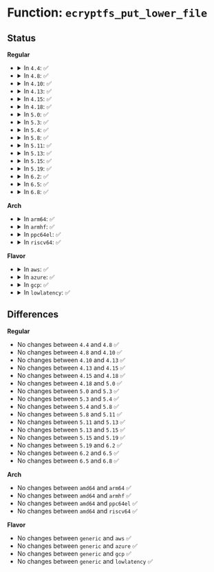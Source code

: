 # Function: <code>ecryptfs_put_lower_file</code>

## Status
<b>Regular</b>
<ul>
<li>
<details>
<summary>In <code>4.4</code>: ✅</summary>

```c
void ecryptfs_put_lower_file(struct inode *inode);
```

**Collision:** Unique Global

**Inline:** No

**Transformation:** False

**Instances:**

```
In fs/ecryptfs/main.c (ffffffff81303a80)
Location: fs/ecryptfs/main.c:157
Inline: False
Direct callers:
  - fs/ecryptfs/file.c:ecryptfs_release
  - fs/ecryptfs/file.c:ecryptfs_open
  - fs/ecryptfs/inode.c:ecryptfs_lookup
  - fs/ecryptfs/inode.c:ecryptfs_setattr
```
**Symbols:**

```
ffffffff81303a80-ffffffff81303ad6: ecryptfs_put_lower_file (STB_GLOBAL)
```
</details>
</li>
<li>
<details>
<summary>In <code>4.8</code>: ✅</summary>

```c
void ecryptfs_put_lower_file(struct inode *inode);
```

**Collision:** Unique Global

**Inline:** No

**Transformation:** False

**Instances:**

```
In fs/ecryptfs/main.c (ffffffff81337a40)
Location: fs/ecryptfs/main.c:156
Inline: False
Direct callers:
  - fs/ecryptfs/file.c:ecryptfs_release
  - fs/ecryptfs/file.c:ecryptfs_open
  - fs/ecryptfs/inode.c:ecryptfs_setattr
  - fs/ecryptfs/inode.c:ecryptfs_lookup
```
**Symbols:**

```
ffffffff81337a40-ffffffff81337a96: ecryptfs_put_lower_file (STB_GLOBAL)
```
</details>
</li>
<li>
<details>
<summary>In <code>4.10</code>: ✅</summary>

```c
void ecryptfs_put_lower_file(struct inode *inode);
```

**Collision:** Unique Global

**Inline:** No

**Transformation:** False

**Instances:**

```
In fs/ecryptfs/main.c (ffffffff8134d810)
Location: fs/ecryptfs/main.c:156
Inline: False
Direct callers:
  - fs/ecryptfs/file.c:ecryptfs_release
  - fs/ecryptfs/file.c:ecryptfs_open
  - fs/ecryptfs/inode.c:ecryptfs_setattr
  - fs/ecryptfs/inode.c:ecryptfs_lookup
```
**Symbols:**

```
ffffffff8134d810-ffffffff8134d866: ecryptfs_put_lower_file (STB_GLOBAL)
```
</details>
</li>
<li>
<details>
<summary>In <code>4.13</code>: ✅</summary>

```c
void ecryptfs_put_lower_file(struct inode *inode);
```

**Collision:** Unique Global

**Inline:** No

**Transformation:** False

**Instances:**

```
In fs/ecryptfs/main.c (ffffffff81362390)
Location: fs/ecryptfs/main.c:156
Inline: False
Direct callers:
  - fs/ecryptfs/file.c:ecryptfs_release
  - fs/ecryptfs/file.c:ecryptfs_open
  - fs/ecryptfs/inode.c:ecryptfs_setattr
  - fs/ecryptfs/inode.c:ecryptfs_lookup
```
**Symbols:**

```
ffffffff81362390-ffffffff813623e6: ecryptfs_put_lower_file (STB_GLOBAL)
```
</details>
</li>
<li>
<details>
<summary>In <code>4.15</code>: ✅</summary>

```c
void ecryptfs_put_lower_file(struct inode *inode);
```

**Collision:** Unique Global

**Inline:** No

**Transformation:** False

**Instances:**

```
In fs/ecryptfs/main.c (ffffffff81387010)
Location: fs/ecryptfs/main.c:156
Inline: False
Direct callers:
  - fs/ecryptfs/file.c:ecryptfs_release
  - fs/ecryptfs/file.c:ecryptfs_open
  - fs/ecryptfs/inode.c:ecryptfs_setattr
  - fs/ecryptfs/inode.c:ecryptfs_lookup
```
**Symbols:**

```
ffffffff81387010-ffffffff81387066: ecryptfs_put_lower_file (STB_GLOBAL)
```
</details>
</li>
<li>
<details>
<summary>In <code>4.18</code>: ✅</summary>

```c
void ecryptfs_put_lower_file(struct inode *inode);
```

**Collision:** Unique Global

**Inline:** No

**Transformation:** False

**Instances:**

```
In fs/ecryptfs/main.c (ffffffff813b5ce0)
Location: fs/ecryptfs/main.c:156
Inline: False
Direct callers:
  - fs/ecryptfs/file.c:ecryptfs_release
  - fs/ecryptfs/file.c:ecryptfs_open
  - fs/ecryptfs/inode.c:ecryptfs_setattr
  - fs/ecryptfs/inode.c:ecryptfs_lookup
```
**Symbols:**

```
ffffffff813b5ce0-ffffffff813b5d3b: ecryptfs_put_lower_file (STB_GLOBAL)
```
</details>
</li>
<li>
<details>
<summary>In <code>5.0</code>: ✅</summary>

```c
void ecryptfs_put_lower_file(struct inode *inode);
```

**Collision:** Unique Global

**Inline:** No

**Transformation:** False

**Instances:**

```
In fs/ecryptfs/main.c (ffffffff813cf260)
Location: fs/ecryptfs/main.c:156
Inline: False
Direct callers:
  - fs/ecryptfs/file.c:ecryptfs_release
  - fs/ecryptfs/file.c:ecryptfs_open
  - fs/ecryptfs/inode.c:ecryptfs_setattr
  - fs/ecryptfs/inode.c:ecryptfs_lookup
```
**Symbols:**

```
ffffffff813cf260-ffffffff813cf2bb: ecryptfs_put_lower_file (STB_GLOBAL)
```
</details>
</li>
<li>
<details>
<summary>In <code>5.3</code>: ✅</summary>

```c
void ecryptfs_put_lower_file(struct inode *inode);
```

**Collision:** Unique Global

**Inline:** No

**Transformation:** False

**Instances:**

```
In fs/ecryptfs/main.c (ffffffff813f9e20)
Location: fs/ecryptfs/main.c:142
Inline: False
Direct callers:
  - fs/ecryptfs/file.c:ecryptfs_release
  - fs/ecryptfs/file.c:ecryptfs_open
  - fs/ecryptfs/inode.c:ecryptfs_setattr
  - fs/ecryptfs/inode.c:ecryptfs_lookup
```
**Symbols:**

```
ffffffff813f9e20-ffffffff813f9e7b: ecryptfs_put_lower_file (STB_GLOBAL)
```
</details>
</li>
<li>
<details>
<summary>In <code>5.4</code>: ✅</summary>

```c
void ecryptfs_put_lower_file(struct inode *inode);
```

**Collision:** Unique Global

**Inline:** No

**Transformation:** False

**Instances:**

```
In fs/ecryptfs/main.c (ffffffff81413cf0)
Location: fs/ecryptfs/main.c:142
Inline: False
Direct callers:
  - fs/ecryptfs/file.c:ecryptfs_release
  - fs/ecryptfs/file.c:ecryptfs_open
  - fs/ecryptfs/inode.c:ecryptfs_setattr
  - fs/ecryptfs/inode.c:ecryptfs_lookup
```
**Symbols:**

```
ffffffff81413cf0-ffffffff81413d4b: ecryptfs_put_lower_file (STB_GLOBAL)
```
</details>
</li>
<li>
<details>
<summary>In <code>5.8</code>: ✅</summary>

```c
void ecryptfs_put_lower_file(struct inode *inode);
```

**Collision:** Unique Global

**Inline:** No

**Transformation:** False

**Instances:**

```
In fs/ecryptfs/main.c (ffffffff81461e90)
Location: fs/ecryptfs/main.c:142
Inline: False
Direct callers:
  - fs/ecryptfs/file.c:ecryptfs_release
  - fs/ecryptfs/file.c:ecryptfs_open
  - fs/ecryptfs/inode.c:ecryptfs_setattr
  - fs/ecryptfs/inode.c:truncate_upper
  - fs/ecryptfs/inode.c:truncate_upper
  - fs/ecryptfs/inode.c:truncate_upper
  - fs/ecryptfs/inode.c:ecryptfs_lookup_interpose
  - fs/ecryptfs/inode.c:ecryptfs_initialize_file
```
**Symbols:**

```
ffffffff81461e90-ffffffff81461ef7: ecryptfs_put_lower_file (STB_GLOBAL)
```
</details>
</li>
<li>
<details>
<summary>In <code>5.11</code>: ✅</summary>

```c
void ecryptfs_put_lower_file(struct inode *inode);
```

**Collision:** Unique Global

**Inline:** No

**Transformation:** False

**Instances:**

```
In fs/ecryptfs/main.c (ffffffff8147da00)
Location: fs/ecryptfs/main.c:142
Inline: False
Direct callers:
  - fs/ecryptfs/file.c:ecryptfs_release
  - fs/ecryptfs/file.c:ecryptfs_open
  - fs/ecryptfs/inode.c:ecryptfs_setattr
  - fs/ecryptfs/inode.c:truncate_upper
  - fs/ecryptfs/inode.c:truncate_upper
  - fs/ecryptfs/inode.c:truncate_upper
  - fs/ecryptfs/inode.c:ecryptfs_lookup_interpose
  - fs/ecryptfs/inode.c:ecryptfs_initialize_file
```
**Symbols:**

```
ffffffff8147da00-ffffffff8147da67: ecryptfs_put_lower_file (STB_GLOBAL)
```
</details>
</li>
<li>
<details>
<summary>In <code>5.13</code>: ✅</summary>

```c
void ecryptfs_put_lower_file(struct inode *inode);
```

**Collision:** Unique Global

**Inline:** No

**Transformation:** False

**Instances:**

```
In fs/ecryptfs/main.c (ffffffff814835c0)
Location: fs/ecryptfs/main.c:142
Inline: False
Direct callers:
  - fs/ecryptfs/file.c:ecryptfs_release
  - fs/ecryptfs/file.c:ecryptfs_open
  - fs/ecryptfs/inode.c:ecryptfs_setattr
  - fs/ecryptfs/inode.c:truncate_upper
  - fs/ecryptfs/inode.c:truncate_upper
  - fs/ecryptfs/inode.c:truncate_upper
  - fs/ecryptfs/inode.c:ecryptfs_lookup
  - fs/ecryptfs/inode.c:ecryptfs_initialize_file
```
**Symbols:**

```
ffffffff814835c0-ffffffff81483627: ecryptfs_put_lower_file (STB_GLOBAL)
```
</details>
</li>
<li>
<details>
<summary>In <code>5.15</code>: ✅</summary>

```c
void ecryptfs_put_lower_file(struct inode *inode);
```

**Collision:** Unique Global

**Inline:** No

**Transformation:** False

**Instances:**

```
In fs/ecryptfs/main.c (ffffffff814dad40)
Location: fs/ecryptfs/main.c:142
Inline: False
Direct callers:
  - fs/ecryptfs/file.c:ecryptfs_release
  - fs/ecryptfs/file.c:ecryptfs_open
  - fs/ecryptfs/inode.c:ecryptfs_setattr
  - fs/ecryptfs/inode.c:truncate_upper
  - fs/ecryptfs/inode.c:truncate_upper
  - fs/ecryptfs/inode.c:truncate_upper
  - fs/ecryptfs/inode.c:ecryptfs_lookup
  - fs/ecryptfs/inode.c:ecryptfs_initialize_file
```
**Symbols:**

```
ffffffff814dad40-ffffffff814dada7: ecryptfs_put_lower_file (STB_GLOBAL)
```
</details>
</li>
<li>
<details>
<summary>In <code>5.19</code>: ✅</summary>

```c
void ecryptfs_put_lower_file(struct inode *inode);
```

**Collision:** Unique Global

**Inline:** No

**Transformation:** False

**Instances:**

```
In fs/ecryptfs/main.c (ffffffff815686c0)
Location: fs/ecryptfs/main.c:142
Inline: False
Direct callers:
  - fs/ecryptfs/file.c:ecryptfs_release
  - fs/ecryptfs/file.c:ecryptfs_open
  - fs/ecryptfs/inode.c:ecryptfs_setattr
  - fs/ecryptfs/inode.c:truncate_upper
  - fs/ecryptfs/inode.c:truncate_upper
  - fs/ecryptfs/inode.c:ecryptfs_lookup
  - fs/ecryptfs/inode.c:ecryptfs_initialize_file
```
**Symbols:**

```
ffffffff815686c0-ffffffff8156873f: ecryptfs_put_lower_file (STB_GLOBAL)
```
</details>
</li>
<li>
<details>
<summary>In <code>6.2</code>: ✅</summary>

```c
void ecryptfs_put_lower_file(struct inode *inode);
```

**Collision:** Unique Global

**Inline:** No

**Transformation:** False

**Instances:**

```
In fs/ecryptfs/main.c (ffffffff8160bfe0)
Location: fs/ecryptfs/main.c:142
Inline: False
Direct callers:
  - fs/ecryptfs/file.c:ecryptfs_release
  - fs/ecryptfs/file.c:ecryptfs_open
  - fs/ecryptfs/inode.c:ecryptfs_setattr
  - fs/ecryptfs/inode.c:truncate_upper
  - fs/ecryptfs/inode.c:ecryptfs_lookup
  - fs/ecryptfs/inode.c:ecryptfs_initialize_file
```
**Symbols:**

```
ffffffff8160bfe0-ffffffff8160c05f: ecryptfs_put_lower_file (STB_GLOBAL)
```
</details>
</li>
<li>
<details>
<summary>In <code>6.5</code>: ✅</summary>

```c
void ecryptfs_put_lower_file(struct inode *inode);
```

**Collision:** Unique Global

**Inline:** No

**Transformation:** False

**Instances:**

```
In fs/ecryptfs/main.c (ffffffff81643ed0)
Location: fs/ecryptfs/main.c:142
Inline: False
Direct callers:
  - fs/ecryptfs/file.c:ecryptfs_release
  - fs/ecryptfs/file.c:ecryptfs_open
  - fs/ecryptfs/inode.c:ecryptfs_setattr
  - fs/ecryptfs/inode.c:truncate_upper
  - fs/ecryptfs/inode.c:ecryptfs_lookup
  - fs/ecryptfs/inode.c:ecryptfs_initialize_file
```
**Symbols:**

```
ffffffff81643ed0-ffffffff81643f4f: ecryptfs_put_lower_file (STB_GLOBAL)
```
</details>
</li>
<li>
<details>
<summary>In <code>6.8</code>: ✅</summary>

```c
void ecryptfs_put_lower_file(struct inode *inode);
```

**Collision:** Unique Global

**Inline:** No

**Transformation:** False

**Instances:**

```
In fs/ecryptfs/main.c (ffffffff8167d460)
Location: fs/ecryptfs/main.c:142
Inline: False
Direct callers:
  - fs/ecryptfs/file.c:ecryptfs_release
  - fs/ecryptfs/file.c:ecryptfs_open
  - fs/ecryptfs/inode.c:ecryptfs_setattr
  - fs/ecryptfs/inode.c:truncate_upper
  - fs/ecryptfs/inode.c:ecryptfs_lookup
  - fs/ecryptfs/inode.c:ecryptfs_initialize_file
```
**Symbols:**

```
ffffffff8167d460-ffffffff8167d4df: ecryptfs_put_lower_file (STB_GLOBAL)
```
</details>
</li>
</ul>
<b>Arch</b>
<ul>
<li>
<details>
<summary>In <code>arm64</code>: ✅</summary>

```c
void ecryptfs_put_lower_file(struct inode *inode);
```

**Collision:** Unique Global

**Inline:** No

**Transformation:** False

**Instances:**

```
In fs/ecryptfs/main.c (ffff8000104f5218)
Location: fs/ecryptfs/main.c:142
Inline: False
Direct callers:
  - fs/ecryptfs/file.c:ecryptfs_release
  - fs/ecryptfs/file.c:ecryptfs_open
  - fs/ecryptfs/inode.c:ecryptfs_setattr
  - fs/ecryptfs/inode.c:ecryptfs_lookup
```
**Symbols:**

```
ffff8000104f5218-ffff8000104f5278: ecryptfs_put_lower_file (STB_GLOBAL)
```
</details>
</li>
<li>
<details>
<summary>In <code>armhf</code>: ✅</summary>

```c
void ecryptfs_put_lower_file(struct inode *inode);
```

**Collision:** Unique Global

**Inline:** No

**Transformation:** False

**Instances:**

```
In fs/ecryptfs/main.c (c06b2b0c)
Location: fs/ecryptfs/main.c:142
Inline: False
Direct callers:
  - fs/ecryptfs/file.c:ecryptfs_release
  - fs/ecryptfs/file.c:ecryptfs_open
  - fs/ecryptfs/inode.c:ecryptfs_setattr
  - fs/ecryptfs/inode.c:truncate_upper
  - fs/ecryptfs/inode.c:truncate_upper
  - fs/ecryptfs/inode.c:truncate_upper
  - fs/ecryptfs/inode.c:ecryptfs_lookup
```
**Symbols:**

```
c06b2b0c-c06b2b60: ecryptfs_put_lower_file (STB_GLOBAL)
```
</details>
</li>
<li>
<details>
<summary>In <code>ppc64el</code>: ✅</summary>

```c
void ecryptfs_put_lower_file(struct inode *inode);
```

**Collision:** Unique Global

**Inline:** No

**Transformation:** False

**Instances:**

```
In fs/ecryptfs/main.c (c000000000635bb0)
Location: fs/ecryptfs/main.c:142
Inline: False
Direct callers:
  - fs/ecryptfs/file.c:ecryptfs_release
  - fs/ecryptfs/file.c:ecryptfs_open
  - fs/ecryptfs/inode.c:ecryptfs_setattr
  - fs/ecryptfs/inode.c:ecryptfs_lookup
```
**Symbols:**

```
c000000000635bb0-c000000000635c54: ecryptfs_put_lower_file (STB_GLOBAL)
```
</details>
</li>
<li>
<details>
<summary>In <code>riscv64</code>: ✅</summary>

```c
void ecryptfs_put_lower_file(struct inode *inode);
```

**Collision:** Unique Global

**Inline:** No

**Transformation:** False

**Instances:**

```
In fs/ecryptfs/main.c (ffffffe000364250)
Location: fs/ecryptfs/main.c:142
Inline: False
Direct callers:
  - fs/ecryptfs/file.c:ecryptfs_release
  - fs/ecryptfs/file.c:ecryptfs_open
  - fs/ecryptfs/inode.c:ecryptfs_setattr
  - fs/ecryptfs/inode.c:ecryptfs_lookup
```
**Symbols:**

```
ffffffe000364250-ffffffe0003642b8: ecryptfs_put_lower_file (STB_GLOBAL)
```
</details>
</li>
</ul>
<b>Flavor</b>
<ul>
<li>
<details>
<summary>In <code>aws</code>: ✅</summary>

```c
void ecryptfs_put_lower_file(struct inode *inode);
```

**Collision:** Unique Global

**Inline:** No

**Transformation:** False

**Instances:**

```
In fs/ecryptfs/main.c (ffffffff8140c2d0)
Location: fs/ecryptfs/main.c:142
Inline: False
Direct callers:
  - fs/ecryptfs/file.c:ecryptfs_release
  - fs/ecryptfs/file.c:ecryptfs_open
  - fs/ecryptfs/inode.c:ecryptfs_setattr
  - fs/ecryptfs/inode.c:ecryptfs_lookup
```
**Symbols:**

```
ffffffff8140c2d0-ffffffff8140c32b: ecryptfs_put_lower_file (STB_GLOBAL)
```
</details>
</li>
<li>
<details>
<summary>In <code>azure</code>: ✅</summary>

```c
void ecryptfs_put_lower_file(struct inode *inode);
```

**Collision:** Unique Global

**Inline:** No

**Transformation:** False

**Instances:**

```
In fs/ecryptfs/main.c (ffffffff813fcd50)
Location: fs/ecryptfs/main.c:142
Inline: False
Direct callers:
  - fs/ecryptfs/file.c:ecryptfs_release
  - fs/ecryptfs/file.c:ecryptfs_open
  - fs/ecryptfs/inode.c:ecryptfs_setattr
  - fs/ecryptfs/inode.c:ecryptfs_lookup
```
**Symbols:**

```
ffffffff813fcd50-ffffffff813fcdab: ecryptfs_put_lower_file (STB_GLOBAL)
```
</details>
</li>
<li>
<details>
<summary>In <code>gcp</code>: ✅</summary>

```c
void ecryptfs_put_lower_file(struct inode *inode);
```

**Collision:** Unique Global

**Inline:** No

**Transformation:** False

**Instances:**

```
In fs/ecryptfs/main.c (ffffffff81409650)
Location: fs/ecryptfs/main.c:142
Inline: False
Direct callers:
  - fs/ecryptfs/file.c:ecryptfs_release
  - fs/ecryptfs/file.c:ecryptfs_open
  - fs/ecryptfs/inode.c:ecryptfs_setattr
  - fs/ecryptfs/inode.c:ecryptfs_lookup
```
**Symbols:**

```
ffffffff81409650-ffffffff814096ab: ecryptfs_put_lower_file (STB_GLOBAL)
```
</details>
</li>
<li>
<details>
<summary>In <code>lowlatency</code>: ✅</summary>

```c
void ecryptfs_put_lower_file(struct inode *inode);
```

**Collision:** Unique Global

**Inline:** No

**Transformation:** False

**Instances:**

```
In fs/ecryptfs/main.c (ffffffff8141f310)
Location: fs/ecryptfs/main.c:142
Inline: False
Direct callers:
  - fs/ecryptfs/file.c:ecryptfs_release
  - fs/ecryptfs/file.c:ecryptfs_open
  - fs/ecryptfs/inode.c:ecryptfs_setattr
  - fs/ecryptfs/inode.c:ecryptfs_lookup
```
**Symbols:**

```
ffffffff8141f310-ffffffff8141f36b: ecryptfs_put_lower_file (STB_GLOBAL)
```
</details>
</li>
</ul>

## Differences
<b>Regular</b>
<ul>
<li>
No changes between <code>4.4</code> and <code>4.8</code> ✅
</li>
<li>
No changes between <code>4.8</code> and <code>4.10</code> ✅
</li>
<li>
No changes between <code>4.10</code> and <code>4.13</code> ✅
</li>
<li>
No changes between <code>4.13</code> and <code>4.15</code> ✅
</li>
<li>
No changes between <code>4.15</code> and <code>4.18</code> ✅
</li>
<li>
No changes between <code>4.18</code> and <code>5.0</code> ✅
</li>
<li>
No changes between <code>5.0</code> and <code>5.3</code> ✅
</li>
<li>
No changes between <code>5.3</code> and <code>5.4</code> ✅
</li>
<li>
No changes between <code>5.4</code> and <code>5.8</code> ✅
</li>
<li>
No changes between <code>5.8</code> and <code>5.11</code> ✅
</li>
<li>
No changes between <code>5.11</code> and <code>5.13</code> ✅
</li>
<li>
No changes between <code>5.13</code> and <code>5.15</code> ✅
</li>
<li>
No changes between <code>5.15</code> and <code>5.19</code> ✅
</li>
<li>
No changes between <code>5.19</code> and <code>6.2</code> ✅
</li>
<li>
No changes between <code>6.2</code> and <code>6.5</code> ✅
</li>
<li>
No changes between <code>6.5</code> and <code>6.8</code> ✅
</li>
</ul>
<b>Arch</b>
<ul>
<li>
No changes between <code>amd64</code> and <code>arm64</code> ✅
</li>
<li>
No changes between <code>amd64</code> and <code>armhf</code> ✅
</li>
<li>
No changes between <code>amd64</code> and <code>ppc64el</code> ✅
</li>
<li>
No changes between <code>amd64</code> and <code>riscv64</code> ✅
</li>
</ul>
<b>Flavor</b>
<ul>
<li>
No changes between <code>generic</code> and <code>aws</code> ✅
</li>
<li>
No changes between <code>generic</code> and <code>azure</code> ✅
</li>
<li>
No changes between <code>generic</code> and <code>gcp</code> ✅
</li>
<li>
No changes between <code>generic</code> and <code>lowlatency</code> ✅
</li>
</ul>
